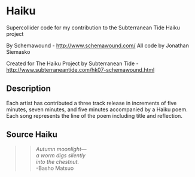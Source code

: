 # Haiku
Supercollider code for my contribution to the Subterranean Tide Haiku project

By Schemawound - http://www.schemawound.com/
All code by Jonathan Siemasko

Created for The Haiku Project by Subterranean Tide - http://www.subterraneantide.com/hk07-schemawound.html

## Description 
Each artist has contributed a three track release in increments of five minutes, seven minutes, and five minutes accompanied by a Haiku poem.  Each song represents the line of the poem including title and reflection.

## Source Haiku

>>*Autumn moonlight—*<br/>
>>*a worm digs silently*</br>
>>*into the chestnut.*<br/>
>>  -Basho Matsuo
